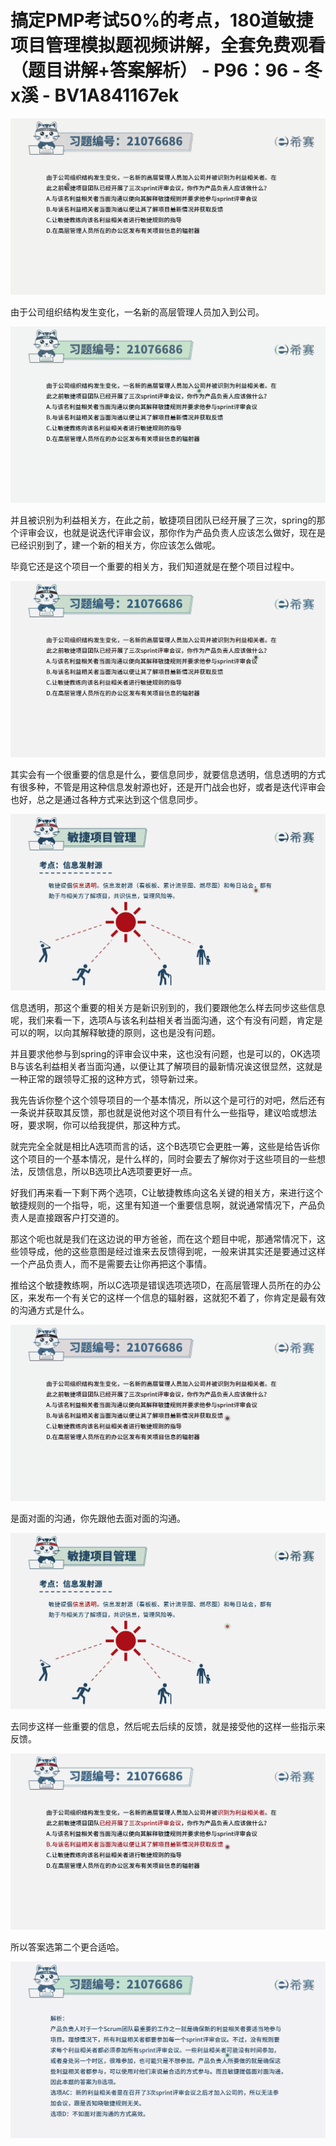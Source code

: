 # 搞定PMP考试50%的考点，180道敏捷项目管理模拟题视频讲解，全套免费观看（题目讲解+答案解析） - P96：96 - 冬x溪 - BV1A841167ek

![](img/860e2633501d26c96cdbf8359651319d_0.png)

由于公司组织结构发生变化，一名新的高层管理人员加入到公司。

![](img/860e2633501d26c96cdbf8359651319d_2.png)

并且被识别为利益相关方，在此之前，敏捷项目团队已经开展了三次，spring的那个评审会议，也就是说迭代评审会议，那你作为产品负责人应该怎么做好，现在是已经识别到了，建一个新的相关方，你应该怎么做呢。

毕竟它还是这个项目一个重要的相关方，我们知道就是在整个项目过程中。

![](img/860e2633501d26c96cdbf8359651319d_4.png)

其实会有一个很重要的信息是什么，要信息同步，就要信息透明，信息透明的方式有很多种，不管是用这种信息发射源也好，还是开门战会也好，或者是迭代评审会也好，总之是通过各种方式来达到这个信息同步。



![](img/860e2633501d26c96cdbf8359651319d_6.png)

信息透明，那这个重要的相关方是新识别到的，我们要跟他怎么样去同步这些信息呢，我们来看一下，选项A与该名利益相关者当面沟通，这个有没有问题，肯定是可以的啊，以向其解释敏捷的原则，这也是没有问题。

并且要求他参与到spring的评审会议中来，这也没有问题，也是可以的，OK选项B与该名利益相关者当面沟通，以便让其了解项目的最新情况诶这很显然，这就是一种正常的跟领导汇报的这种方式，领导新过来。

我先告诉你整个这个领导项目的一个基本情况，所以这个是可行的对吧，然后还有一条说并获取其反馈，那也就是说他对这个项目有什么一些指导，建议哈或想法呀，要求啊，你可以给我提供，那这种方式。

就完完全全就是相比A选项而言的话，这个B选项它会更胜一筹，这些是给告诉你这个项目的一个基本情况，是什么样的，同时会要去了解你对于这些项目的一些想法，反馈信息，所以B选项比A选项要更好一点。

好我们再来看一下剩下两个选项，C让敏捷教练向这名关键的相关方，来进行这个敏捷规则的一个指导，呃，这里有知道一个重要信息啊，就说通常情况下，产品负责人是直接跟客户打交道的。

那这个呃也就是我们在这边说的甲方爸爸，而在这个题目中呢，那通常情况下，这些领导成，他的这些意图是经过谁来去反馈得到呢，一般来讲其实还是要通过这样一个产品负责人，而不是需要去让你再把这个事情。

推给这个敏捷教练啊，所以C选项是错误选项选项D，在高层管理人员所在的办公区，来发布一个有关它的这样一个信息的辐射器，这就犯不着了，你肯定是最有效的沟通方式是什么。



![](img/860e2633501d26c96cdbf8359651319d_8.png)

是面对面的沟通，你先跟他去面对面的沟通。

![](img/860e2633501d26c96cdbf8359651319d_10.png)

去同步这样一些重要的信息，然后呢去后续的反馈，就是接受他的这样一些指示来反馈。

![](img/860e2633501d26c96cdbf8359651319d_12.png)

所以答案选第二个更合适哈。

![](img/860e2633501d26c96cdbf8359651319d_14.png)